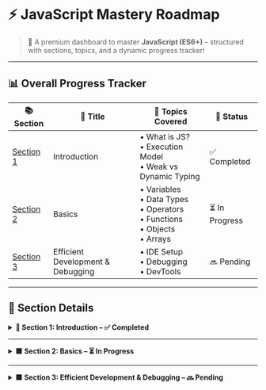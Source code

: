 # ⚡ JavaScript Mastery Roadmap

> 🌱 A premium dashboard to master **JavaScript (ES6+)** – structured with sections, topics, and a dynamic progress tracker!

---

## 📊 Overall Progress Tracker

| 📚 Section | 🧠 Title | 🧩 Topics Covered | 🏁 Status |
|-----------|----------|------------------|-----------|
| [Section 1](#-section-1-introduction) | Introduction | • What is JS?<br>• Execution Model<br>• Weak vs Dynamic Typing | ✅ Completed |
| [Section 2](#-section-2-basics-variables-data-types-operators--functions) | Basics | • Variables<br>• Data Types<br>• Operators<br>• Functions<br>• Objects<br>• Arrays | ⏳ In Progress |
| [Section 3](#-section-3-efficient-development--debugging) | Efficient Development & Debugging | • IDE Setup<br>• Debugging<br>• DevTools | 🔜 Pending |

---

## 🧾 Section Details  

<details>
<summary><strong>📘 Section 1: Introduction – ✅ Completed</strong></summary>

1. Introduction  
2. What is JavaScript?  
3. JavaScript in Action!  
4. Join our Online Learning Community  
5. How JavaScript Is Executed  
6. Dynamic vs Weakly Typed Languages  
7. JavaScript Executes In A Hosted Environment  

</details>

---

<details>
<summary><strong>🟦 Section 2: Basics – ⏳ In Progress</strong></summary>

20. Introducing Variables & Constants  
21. Declaring & Defining Variables  
22. Working with Variables & Operators  
23. Understanding the Starting Code  
24. Data Types: Numbers & Strings (Text)  
25. Using Constants  
26. More on Strings  
27. Introducing Functions  
28. Adding A Custom Function  
29. Code Styles, Conventions & Syntax  
30. Returning Values  
32. An Introduction to Global & Local Scope  
33. "Shadowed Variables"  
34. More about the "return" Statement  
35. Executing Functions "Indirectly"  
36. "Indirect" vs "Direct" Function Execution - Summary  
37. Converting Data Types  
38. Mixing Numbers & Strings  
39. Splitting Code into Functions  
40. Connecting all Buttons to Functions  
41. Working with Code Comments  
42. More Operators!  
43. More Core Data Types!  
44. Using Arrays  
45. Creating Objects  
46. Objects - Common Syntax Gotchas  
47. Accessing Object Data  
48. Adding a Re-Usable Function That Uses Objects  
49. undefined, null & NaN  
50. The "typeof" Operator  
51. Importing Scripts Correctly with "defer" & "async"  

</details>

---

<details>
<summary><strong>🟩 Section 3: Efficient Development & Debugging – 🔜 Pending</strong></summary>

56. Efficient Development & Debugging - An Overview  
57. Configuring the IDE Look & Feel  
58. Using Shortcuts  
59. Working with Auto-Completion & IDE Hints  
60. Installing IDE Extensions  
61. Tweaking Editor Settings  
62. Utilizing Different IDE Views  
63. Finding Help & Working with MDN  
64. The ECMAScript Standard  
65. How to "google" Correctly  
66. Debugging JavaScript - An Overview  
67. An Error Message! No Reason To Panic!  
68. Using console.log() to look "into the Code"  
69. Next-Level Debugging with the Chrome Devtools & Breakpoints  
70. Testing Code Changes Directly in the Devtools  

</details>
